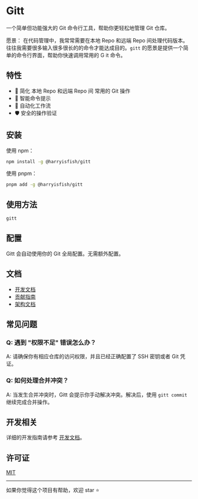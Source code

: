 # Gitt

一个简单但功能强大的 Git 命令行工具，帮助你更轻松地管理 Git 仓库。

愿景：
在代码管理中，我常常需要在本地 Repo 和远端 Repo 间处理代码版本。往往我需要很多输入很多很长的的命令才能达成目的。`gitt` 的愿景是提供一个简单的命令行界面，帮助你快速调用常用的 G it 命令。

## 特性

- 🚀 简化 本地 Repo 和远端 Repo 间 常用的 Git 操作
- 🎯 智能命令提示
- 🔄 自动化工作流
- 🛡️ 安全的操作验证

## 安装

使用 npm：

```bash
npm install -g @harryisfish/gitt
```

使用 pnpm：

```bash
pnpm add -g @harryisfish/gitt
```

## 使用方法

```bash
gitt
```

## 配置

Gitt 会自动使用你的 Git 全局配置。无需额外配置。

## 文档

- [开发文档](./docs/DEVELOPMENT.md)
- [贡献指南](./docs/CONTRIBUTING.md)
- [架构文档](./docs/ARCHITECTURE.md)

## 常见问题

### Q: 遇到 "权限不足" 错误怎么办？
A: 请确保你有相应仓库的访问权限，并且已经正确配置了 SSH 密钥或者 Git 凭证。

### Q: 如何处理合并冲突？
A: 当发生合并冲突时，Gitt 会提示你手动解决冲突。解决后，使用 `gitt commit` 继续完成合并操作。

## 开发相关

详细的开发指南请参考 [开发文档](./docs/DEVELOPMENT.md)。

## 许可证

[MIT](./LICENSE)

---

如果你觉得这个项目有帮助，欢迎 star ⭐️
